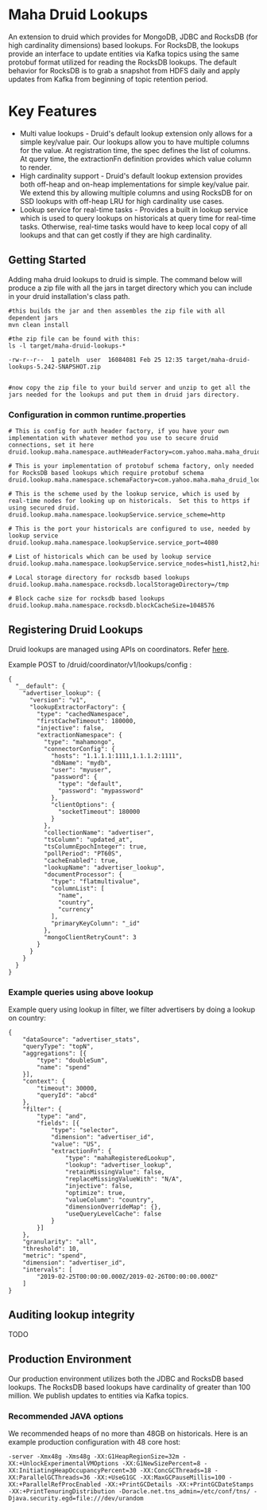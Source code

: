 
# Maha Druid Lookups
An extension to druid which provides for MongoDB, JDBC and RocksDB (for high cardinality dimensions) based lookups.  For RocksDB, the lookups provide an interface to update entities via Kafka topics using the same protobuf format utilized for reading the RocksDB lookups.  The default behavior for RocksDB is to grab a snapshot from HDFS daily and apply updates from Kafka from beginning of topic retention period.

# Key Features
* Multi value lookups - Druid's default lookup extension only allows for a simple key/value pair.  Our lookups allow you to have multiple columns for the value.  At registration time, the spec defines the list of columns.  At query time, the extractionFn definition provides which value column to render.
* High cardinality support - Druid's default lookup extension provides both off-heap and on-heap implementations for simple key/value pair.  We extend this by allowing multiple columns and using RocksDB for on SSD lookups with off-heap LRU for high cardinality use cases.
* Lookup service for real-time tasks - Provides a built in lookup service which is used to query lookups on historicals at query time for real-time tasks.  Otherwise, real-time tasks would have to keep local copy of all lookups and that can get costly if they are high cardinality.

## Getting Started
Adding maha druid lookups to druid is simple.  The command below will produce a zip file with all the jars in target directory which you can include in your druid installation's class path.

```
#this builds the jar and then assembles the zip file with all dependent jars
mvn clean install

#the zip file can be found with this:
ls -l target/maha-druid-lookups-* 

-rw-r--r--  1 patelh  user  16084081 Feb 25 12:35 target/maha-druid-lookups-5.242-SNAPSHOT.zip


#now copy the zip file to your build server and unzip to get all the jars needed for the lookups and put them in druid jars directory.
```

### Configuration in common runtime.properties

```
# This is config for auth header factory, if you have your own implementation with whatever method you use to secure druid connections, set it here
druid.lookup.maha.namespace.authHeaderFactory=com.yahoo.maha.maha_druid_lookups.server.lookup.namespace.NoopAuthHeaderFactory

# This is your implementation of protobuf schema factory, only needed for RocksDB based lookups which require protobuf schema
druid.lookup.maha.namespace.schemaFactory=com.yahoo.maha.maha_druid_lookups.server.lookup.namespace.entity.NoopProtobufSchemaFactory

# This is the scheme used by the lookup service, which is used by real-time nodes for looking up on historicals.  Set this to https if using secured druid.
druid.lookup.maha.namespace.lookupService.service_scheme=http

# This is the port your historicals are configured to use, needed by lookup service
druid.lookup.maha.namespace.lookupService.service_port=4080

# List of historicals which can be used by lookup service
druid.lookup.maha.namespace.lookupService.service_nodes=hist1,hist2,hist3

# Local storage directory for rocksdb based lookups
druid.lookup.maha.namespace.rocksdb.localStorageDirectory=/tmp

# Block cache size for rocksdb based lookups
druid.lookup.maha.namespace.rocksdb.blockCacheSize=1048576
```

## Registering Druid Lookups
Druid lookups are managed using APIs on coordinators.  Refer [here](http://druid.io/docs/latest/querying/lookups.html).

Example POST to /druid/coordinator/v1/lookups/config :

```
{
  "__default": {
    "advertiser_lookup": {
      "version": "v1",
      "lookupExtractorFactory": {
        "type": "cachedNamespace",
        "firstCacheTimeout": 180000,
        "injective": false,
        "extractionNamespace": {
          "type": "mahamongo",
          "connectorConfig": {
            "hosts": "1.1.1.1:1111,1.1.1.2:1111",
            "dbName": "mydb",
            "user": "myuser",
            "password": {
              "type": "default",
              "password": "mypassword"
            },
            "clientOptions": {
              "socketTimeout": 180000
            }
          },
          "collectionName": "advertiser",
          "tsColumn": "updated_at",
          "tsColumnEpochInteger": true,
          "pollPeriod": "PT60S",
          "cacheEnabled": true,
          "lookupName": "advertiser_lookup",
          "documentProcessor": {
            "type": "flatmultivalue",
            "columnList": [
              "name",
              "country",
              "currency"
            ],
            "primaryKeyColumn": "_id"
          },
          "mongoClientRetryCount": 3
        }
      }
    }
  }
}
```

### Example queries using above lookup

Example query using lookup in filter, we filter advertisers by doing a lookup on country:

```
{
	"dataSource": "advertiser_stats",
	"queryType": "topN",
	"aggregations": [{
		"type": "doubleSum",
		"name": "spend"
	}],
	"context": {
		"timeout": 30000,
		"queryId": "abcd"
	},
	"filter": {
		"type": "and",
		"fields": [{
			"type": "selector",
			"dimension": "advertiser_id",
			"value": "US",
			"extractionFn": {
				"type": "mahaRegisteredLookup",
				"lookup": "advertiser_lookup",
				"retainMissingValue": false,
				"replaceMissingValueWith": "N/A",
				"injective": false,
				"optimize": true,
				"valueColumn": "country",
				"dimensionOverrideMap": {},
				"useQueryLevelCache": false
			}
		}]
	},
	"granularity": "all",
	"threshold": 10,
	"metric": "spend",
	"dimension": "advertiser_id",
	"intervals": [
		"2019-02-25T00:00:00.000Z/2019-02-26T00:00:00.000Z"
	]
}
```

## Auditing lookup integrity
TODO

## Production Environment
Our production environment utilizes both the JDBC and RocksDB based lookups.  The RocksDB based lookups have cardinality of greater than 100 million.  We publish updates to entities via Kafka topics.

### Recommended JAVA options
We recommended heaps of no more than 48GB on historicals.  Here is an example production configuration with 48 core host:

```
-server -Xmx48g -Xms48g -XX:G1HeapRegionSize=32m -XX:+UnlockExperimentalVMOptions -XX:G1NewSizePercent=8 -XX:InitiatingHeapOccupancyPercent=30 -XX:ConcGCThreads=18 -XX:ParallelGCThreads=36 -XX:+UseG1GC -XX:MaxGCPauseMillis=100 -XX:+ParallelRefProcEnabled -XX:+PrintGCDetails -XX:+PrintGCDateStamps -XX:+PrintTenuringDistribution -Doracle.net.tns_admin=/etc/conf/tns/ -Djava.security.egd=file:///dev/urandom
```
